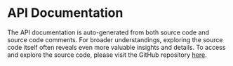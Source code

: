 # API Documentation
The API documentation is auto-generated from both source code and source code comments. For broader understandings, exploring the source code itself often reveals even more valuable insights and details. To access and explore the source code, please visit the GitHub repository [here](https://github.com/relogiclabs/JsonSchema-DotNet).